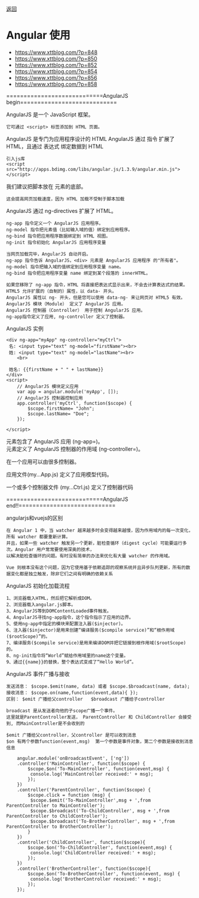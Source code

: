 <a href="#" onclick="refreshContent('angular')">返回</a>

# Angular 使用
- <a href="https://www.xttblog.com/?p=848#" target="_blank">https://www.xttblog.com/?p=848 </a>
- <a href="https://www.xttblog.com/?p=850#" target="_blank">https://www.xttblog.com/?p=850 </a>
- <a href="https://www.xttblog.com/?p=852#" target="_blank">https://www.xttblog.com/?p=852 </a>
- <a href="https://www.xttblog.com/?p=854#" target="_blank">https://www.xttblog.com/?p=854 </a>
- <a href="https://www.xttblog.com/?p=856#" target="_blank">https://www.xttblog.com/?p=856 </a>
- <a href="https://www.xttblog.com/?p=858#" target="_blank">https://www.xttblog.com/?p=858 </a>

============================AngularJS begin============================

AngularJS 是一个 JavaScript 框架。
    
    它可通过 <script> 标签添加到 HTML 页面。

AngularJS 是专门为应用程序设计的 HTML
AngularJS 通过 指令 扩展了 HTML，且通过 表达式 绑定数据到 HTML

    引入js库
    <script src="http://apps.bdimg.com/libs/angular.js/1.3.9/angular.min.js"></script>

我们建议把脚本放在 <body> 元素的底部。 
    
    这会提高网页加载速度，因为 HTML 加载不受制于脚本加载
 
AngularJS 通过 ng-directives 扩展了 HTML。

    ng-app 指令定义一个 AngularJS 应用程序。
    ng-model 指令把元素值（比如输入域的值）绑定到应用程序。
    ng-bind 指令把应用程序数据绑定到 HTML 视图。
    ng-init 指令初始化 AngularJS 应用程序变量

    当网页加载完毕，AngularJS 自动开启。
    ng-app 指令告诉 AngularJS，<div> 元素是 AngularJS 应用程序 的"所有者"。
    ng-model 指令把输入域的值绑定到应用程序变量 name。
    ng-bind 指令把应用程序变量 name 绑定到某个段落的 innerHTML。

    如果您移除了 ng-app 指令，HTML 将直接把表达式显示出来，不会去计算表达式的结果。
    HTML5 允许扩展的（自制的）属性，以 data- 开头。
    AngularJS 属性以 ng- 开头，但是您可以使用 data-ng- 来让网页对 HTML5 有效。
    AngularJS 模块（Module） 定义了 AngularJS 应用。
    AngularJS 控制器（Controller） 用于控制 AngularJS 应用。
    ng-app指令定义了应用, ng-controller 定义了控制器。


AngularJS 实例

    <div ng-app="myApp" ng-controller="myCtrl">
     名: <input type="text" ng-model="firstName"><br>
     姓: <input type="text" ng-model="lastName"><br>
        <br>
    
     姓名: {{firstName + " " + lastName}}
    </div>
    <script>
        // AngularJS 模块定义应用
        var app = angular.module('myApp', []);
        // AngularJS 控制器控制应用
        app.controller('myCtrl', function($scope) {
            $scope.firstName= "John";
            $scope.lastName= "Doe";
        });
    
    </script>





<html> 元素包含了 AngularJS 应用 (ng-app=)。

<div> 元素定义了 AngularJS 控制器的作用域 (ng-controller=)。

在一个应用可以由很多控制器。

应用文件(my...App.js) 定义了应用模型代码。

一个或多个控制器文件 (my...Ctrl.js) 定义了控制器代码



============================AngularJS end!!============================

angularjs和vuejs的区别

    在 Angular 1 中，当 watcher 越来越多时会变得越来越慢，因为作用域内的每一次变化，所有 watcher 都要重新计算。
    并且，如果一些 watcher 触发另一个更新，脏检查循环（digest cycle）可能要运行多次。Angular 用户常常要使用深奥的技术，
    以解决脏检查循环的问题。有时没有简单的办法来优化有大量 watcher 的作用域。
    
    Vue 则根本没有这个问题，因为它使用基于依赖追踪的观察系统并且异步队列更新，所有的数据变化都是独立触发，除非它们之间有明确的依赖关系
    
	
AngularJS 初始化加载流程

    1、浏览器载入HTML，然后把它解析成DOM。
    2、浏览器载入angular.js脚本。
    3、AngularJS等到DOMContentLoaded事件触发。
    4、AngularJS寻找ng-app指令，这个指令指示了应用的边界。
    5、使用ng-app中指定的模块来配置注入器($injector)。
    6、注入器($injector)是用来创建“编译服务($compile service)”和“根作用域($rootScope)”的。
    7、编译服务($compile service)是用来编译DOM并把它链接到根作用域($rootScope)的。
    8、ng-init指令将“World”赋给作用域里的name这个变量。
    9、通过{{name}}的替换，整个表达式变成了“Hello World”。	
	
AngularJS 事件广播与接收　

    发送消息： $scope.$emit(name, data) 或者 $scope.$broadcast(name, data);
    接收消息： $scope.on(name,function(event,data){ });
    区别： $emit 广播给父controller   $broadcast 广播给子controller

    broadcast 是从发送者向他的子scope广播一个事件。
    这里就是ParentController发送， ParentController 和 ChildController 会接受到, 而MainController是不会收到的

    $emit 广播给父controller，父controller 是可以收到消息
    $on 有两个参数function(event,msg)  第一个参数是事件对象，第二个参数是接收到消息信息	

        angular.module('onBroadcastEvent', ['ng'])
        .controller('MainController', function($scope) {
            $scope.$on('To-MainController', function(event,msg) {
             console.log('MainController received:' + msg);
            });
        })
        .controller('ParentController', function($scope) {
            $scope.click = function (msg) {
             $scope.$emit('To-MainController',msg + ',from ParentController to MainController');
             $scope.$broadcast('To-ChildController', msg + ',from ParentController to ChildController');
             $scope.$broadcast('To-BrotherController', msg + ',from ParentController to BrotherController');
            }
        })
        .controller('ChildController', function($scope){
            $scope.$on('To-ChildController', function(event,msg) {
             console.log('ChildController received:' + msg);
            });
        })
        .controller('BrotherController', function($scope){
            $scope.$on('To-BrotherController', function(event, msg) {
             console.log('BrotherController received:' + msg);
            });
        });